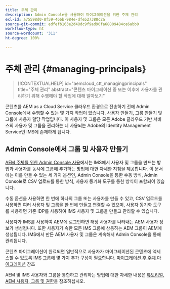 ```yaml
---
title: 주체 관리
description: Admin Console을 사용하여 마이그레이션을 위한 주체 관리
exl-id: a75598d0-8f59-466b-984e-dfe527388c2a
source-git-commit: edfefb163e2d48dc9f9ad90fa68809484ce6abb0
workflow-type: ht
source-wordcount: '311'
ht-degree: 100%

---
```


# 주체 관리 {#managing-principals}

>[!CONTEXTUALHELP]
>id="aemcloud_ctt_managingprincipals"
>title="주체 관리"
>abstract="콘텐츠 마이그레이션 중 또는 이후에 사용자를 관리하기 위해 수행해야 할 작업에 대해 알아보기"

콘텐츠를 AEM as a Cloud Service 클라우드 환경으로 전송하기 전에 Admin Console에서 수행할 수 있는 몇 가지 작업이 있습니다.  사용자 만들기, 그룹 만들기 및 그룹에 사용자 할당 작업입니다. 이 사용자 및 그룹은 모든 Adobe 클라우드 기반 서비스의 사용자 및 그룹을 관리하는 데 사용되는 Adobe의 Identity Management Service인 IMS에 존재하게 됩니다.

## Admin Console에서 그룹 및 사용자 만들기

[AEM 주체를 위한 Admin Console 사용](https://experienceleague.adobe.com/ko/docs/experience-manager-cloud-service/content/security/ims-support#how-to-set-up)에서는 IMS에서 사용자 및 그룹을 만드는 방법과 사용자를 동시에 그룹에 추가하는 방법에 대한 자세한 지침을 제공합니다.  이 문서에는 이를 만들 수 있는 세 가지 옵션인, Admin Console을 통한 수동 방식, Admin Console로 CSV 업로드를 통한 방식, 사용자 동기화 도구를 통한 방식이 포함되어 있습니다.

수동 옵션을 사용하면 한 번에 하나의 그룹 또는 사용자를 만들 수 있고, CSV 업로드를 사용하면 여러 사용자 및 그룹을 한 번에 만들고 연결할 수 있으며, 사용자 동기화 도구를 사용하면 기존 IDP를 사용하여 IMS 사용자 및 그룹을 만들고 관리할 수 있습니다.

사용자가 IMS를 사용하여 AEM에 로그인하면 해당 사용자를 나타내는 AEM 사용자 정보가 생성됩니다.  또한 사용자가 속한 모든 IMS 그룹에 상응하는 AEM 그룹이 AEM에 생성됩니다.  IMS에서 만든 AEM 사용자 및 그룹은 계속해서 Admin Console을 통해 관리됩니다.

콘텐츠 마이그레이션이 완료되면 일반적으로 사용자가 마이그레이션된 콘텐츠에 액세스할 수 있도록 IMS 그룹에 몇 가지 추가 구성이 필요합니다.  [마이그레이션 후 주체 마이그레이션](/help/journey-migration/managing-principals-after-migration.md) 참조

AEM 및 IMS 사용자와 그룹을 통합하고 관리하는 방법에 대한 자세한 내용은 [튜토리얼, AEM 사용자, 그룹 및 권한](https://experienceleague.adobe.com/ko/docs/experience-manager-learn/cloud-service/accessing/aem-users-groups-and-permissions)을 참조하십시오.
